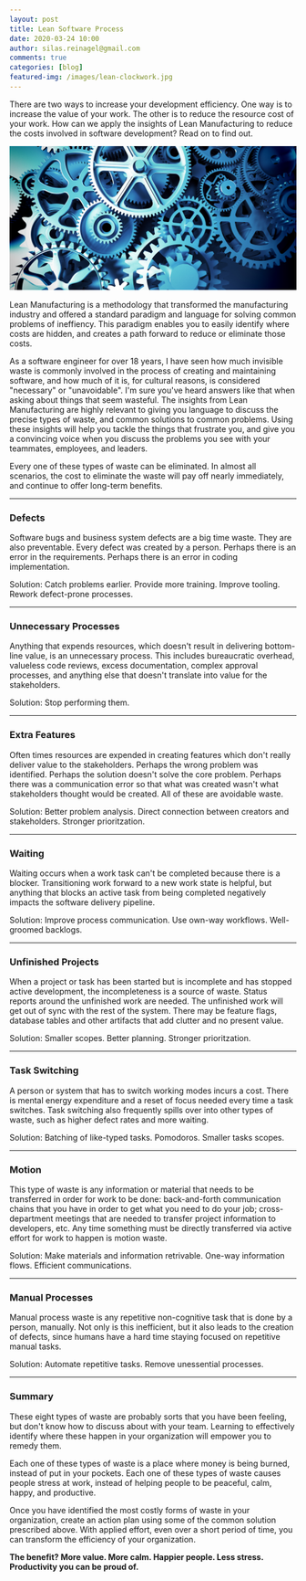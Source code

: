 ```yaml
---
layout: post
title: Lean Software Process
date: 2020-03-24 10:00
author: silas.reinagel@gmail.com
comments: true
categories: [blog]
featured-img: /images/lean-clockwork.jpg
---
```


There are two ways to increase your development efficiency. One way is to increase the value of your work. The other is to reduce the resource cost of your work. How can we apply the insights of Lean Manufacturing to reduce the costs involved in software development? Read on to find out.

<img src="/images/lean-clockwork.jpg" alt="A clockwork machine. Efficient. Perfect." />

Lean Manufacturing is a methodology that transformed the manufacturing industry and offered a standard paradigm and language for solving common problems of ineffiency. This paradigm enables you to easily identify where costs are hidden, and creates a path forward to reduce or eliminate those costs. 

As a software engineer for over 18 years, I have seen how much invisible waste is commonly involved in the process of creating and maintaining software, and how much of it is, for cultural reasons, is considered "necessary" or "unavoidable". I'm sure you've heard answers like that when asking about things that seem wasteful. The insights from Lean Manufacturing are highly relevant to giving you language to discuss the precise types of waste, and common solutions to common problems. Using these insights will help you tackle the things that frustrate you, and give you a convincing voice when you discuss the problems you see with your teammates, employees, and leaders.

Every one of these types of waste can be eliminated. In almost all scenarios, the cost to eliminate the waste will pay off nearly immediately, and continue to offer long-term benefits.

----

### Defects

Software bugs and business system defects are a big time waste. They are also preventable. Every defect was created by a person. Perhaps there is an error in the requirements. Perhaps there is an error in coding implementation. 

Solution: Catch problems earlier. Provide more training. Improve tooling. Rework defect-prone processes.

----

### Unnecessary Processes

Anything that expends resources, which doesn't result in delivering bottom-line value, is an unnecessary process. This includes bureaucratic overhead, valueless code reviews, excess documentation, complex approval processes, and anything else that doesn't translate into value for the stakeholders.

Solution: Stop performing them. 

----

### Extra Features

Often times resources are expended in creating features which don't really deliver value to the stakeholders. Perhaps the wrong problem was identified. Perhaps the solution doesn't solve the core problem. Perhaps there was a communication error so that what was created wasn't what stakeholders thought would be created. All of these are avoidable waste.

Solution: Better problem analysis. Direct connection between creators and stakeholders. Stronger prioritzation.

----

### Waiting

Waiting occurs when a work task can't be completed because there is a blocker. Transitioning work forward to a new work state is helpful, but anything that blocks an active task from being completed negatively impacts the software delivery pipeline. 

Solution: Improve process communication. Use own-way workflows. Well-groomed backlogs.

----

### Unfinished Projects

When a project or task has been started but is incomplete and has stopped active development, the incompleteness is a source of waste. Status reports around the unfinished work are needed. The unfinished work will get out of sync with the rest of the system. There may be feature flags, database tables and other artifacts that add clutter and no present value.

Solution: Smaller scopes. Better planning. Stronger prioritzation.

----

### Task Switching

A person or system that has to switch working modes incurs a cost. There is mental energy expenditure and a reset of focus needed every time a task switches. Task switching also frequently spills over into other types of waste, such as higher defect rates and more waiting.

Solution: Batching of like-typed tasks. Pomodoros. Smaller tasks scopes.

----

### Motion

This type of waste is any information or material that needs to be transferred in order for work to be done: back-and-forth communication chains that you have in order to get what you need to do your job; cross-department meetings that are needed to transfer project information to developers, etc. Any time something must be directly transferred via active effort for work to happen is motion waste.

Solution: Make materials and information retrivable. One-way information flows. Efficient communications.

----

### Manual Processes

Manual process waste is any repetitive non-cognitive task that is done by a person, manually. Not only is this inefficient, but it also leads to the creation of defects, since humans have a hard time staying focused on repetitive manual tasks. 

Solution: Automate repetitive tasks. Remove unessential processes. 

----

### Summary

These eight types of waste are probably sorts that you have been feeling, but don't know how to discuss about with your team. Learning to effectively identify where these happen in your organization will empower you to remedy them. 

Each one of these types of waste is a place where money is being burned, instead of put in your pockets. Each one of these types of waste causes people stress at work, instead of helping people to be peaceful, calm, happy, and productive. 

Once you have identified the most costly forms of waste in your organization, create an action plan using some of the common solution prescribed above. With applied effort, even over a short period of time, you can transform the efficiency of your organization. 

**The benefit? More value. More calm. Happier people. Less stress. Productivity you can be proud of.**
